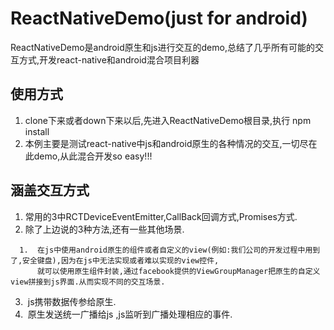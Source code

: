 # ReactNativeDemo(just for android)
ReactNativeDemo是android原生和js进行交互的demo,总结了几乎所有可能的交互方式,开发react-native和android混合项目利器

## 使用方式
1. clone下来或者down下来以后,先进入ReactNativeDemo根目录,执行 npm install
2. 本例主要是测试react-native中js和android原生的各种情况的交互,一切尽在此demo,从此混合开发so easy!!!

## 涵盖交互方式
1. 常用的3中RCTDeviceEventEmitter,CallBack回调方式,Promises方式.
2. 除了上边说的3种方法,还有一些其他场景.   
```
  1.  在js中使用android原生的组件或者自定义的view(例如:我们公司的开发过程中用到了,安全键盘),因为在js中无法实现或者难以实现的view控件,
      就可以使用原生组件封装,通过facebook提供的ViewGroupManager把原生的自定义view拼接到js界面.从而实现不同的交互场景.   
```   

3.  js携带数据传参给原生.
4.  原生发送统一广播给js ,js监听到广播处理相应的事件.
 
 
 
